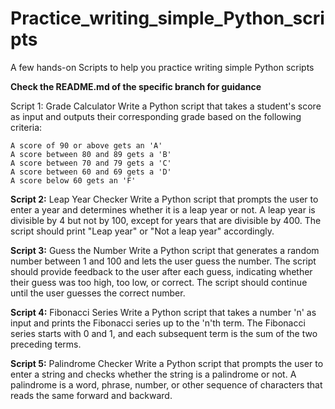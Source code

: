 # Practice_writing_simple_Python_scripts
A few hands-on Scripts to help you practice writing simple Python scripts

**Check the README.md of the specific branch for guidance**

Script 1: Grade Calculator
Write a Python script that takes a student's score as input and outputs their corresponding grade based on the following criteria:
```
A score of 90 or above gets an 'A'
A score between 80 and 89 gets a 'B'
A score between 70 and 79 gets a 'C'
A score between 60 and 69 gets a 'D'
A score below 60 gets an 'F'
```
**Script 2:** Leap Year Checker
Write a Python script that prompts the user to enter a year and determines whether it is a leap year or not. A leap year is divisible by 4 but not by 100, except for years that are divisible by 400. The script should print "Leap year" or "Not a leap year" accordingly.

**Script 3:** Guess the Number
Write a Python script that generates a random number between 1 and 100 and lets the user guess the number. The script should provide feedback to the user after each guess, indicating whether their guess was too high, too low, or correct. The script should continue until the user guesses the correct number.

**Script 4:** Fibonacci Series
Write a Python script that takes a number 'n' as input and prints the Fibonacci series up to the 'n'th term. The Fibonacci series starts with 0 and 1, and each subsequent term is the sum of the two preceding terms.

**Script 5:** Palindrome Checker
Write a Python script that prompts the user to enter a string and checks whether the string is a palindrome or not. A palindrome is a word, phrase, number, or other sequence of characters that reads the same forward and backward.
